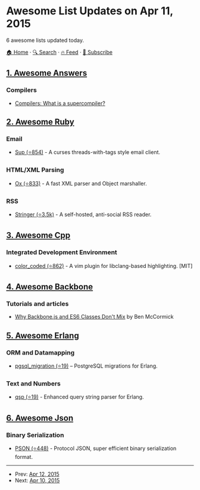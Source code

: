 # Awesome List Updates on Apr 11, 2015

6 awesome lists updated today.

[🏠 Home](/README.md) · [🔍 Search](https://test.trackawesomelist.com/search/) · [🔥 Feed](https://test.trackawesomelist.com/feed.xml) · [📮 Subscribe](https://trackawesomelist.us17.list-manage.com/subscribe?u=d2f0117aa829c83a63ec63c2f&id=36a103854c)



## [1. Awesome Answers](/content/cyberglot/awesome-answers/README.md)

### Compilers

*   [Compilers: What is a supercompiler?](http://qr.ae/dVwDk)

## [2. Awesome Ruby](/content/markets/awesome-ruby/README.md)

### Email

*   [Sup (⭐854)](https://github.com/sup-heliotrope/sup) - A curses threads-with-tags style email client.

### HTML/XML Parsing

*   [Ox (⭐833)](https://github.com/ohler55/ox) - A fast XML parser and Object marshaller.

### RSS

*   [Stringer (⭐3.5k)](https://github.com/swanson/stringer) - A self-hosted, anti-social RSS reader.

## [3. Awesome Cpp](/content/fffaraz/awesome-cpp/README.md)

### Integrated Development Environment

*   [color\_coded (⭐862)](https://github.com/jeaye/color_coded) - A vim plugin for libclang-based highlighting. \[MIT]

## [4. Awesome Backbone](/content/sadcitizen/awesome-backbone/README.md)

### Tutorials and articles

*   [Why Backbone.js and ES6 Classes Don't Mix](http://benmccormick.org/2015/04/07/es6-classes-and-backbone-js/) by Ben McCormick

## [5. Awesome Erlang](/content/drobakowski/awesome-erlang/README.md)

### ORM and Datamapping

*   [pgsql\_migration (⭐19)](https://github.com/artemeff/pgsql_migration) – PostgreSQL migrations for Erlang.

### Text and Numbers

*   [qsp (⭐19)](https://github.com/artemeff/qsp) - Enhanced query string parser for Erlang.

## [6. Awesome Json](/content/burningtree/awesome-json/README.md)

### Binary Serialization

*   [PSON (⭐448)](https://github.com/dcodeIO/PSON) - Protocol JSON, super efficient binary serialization format.

---

- Prev: [Apr 12, 2015](/content/2015/04/12/README.md)
- Next: [Apr 10, 2015](/content/2015/04/10/README.md)